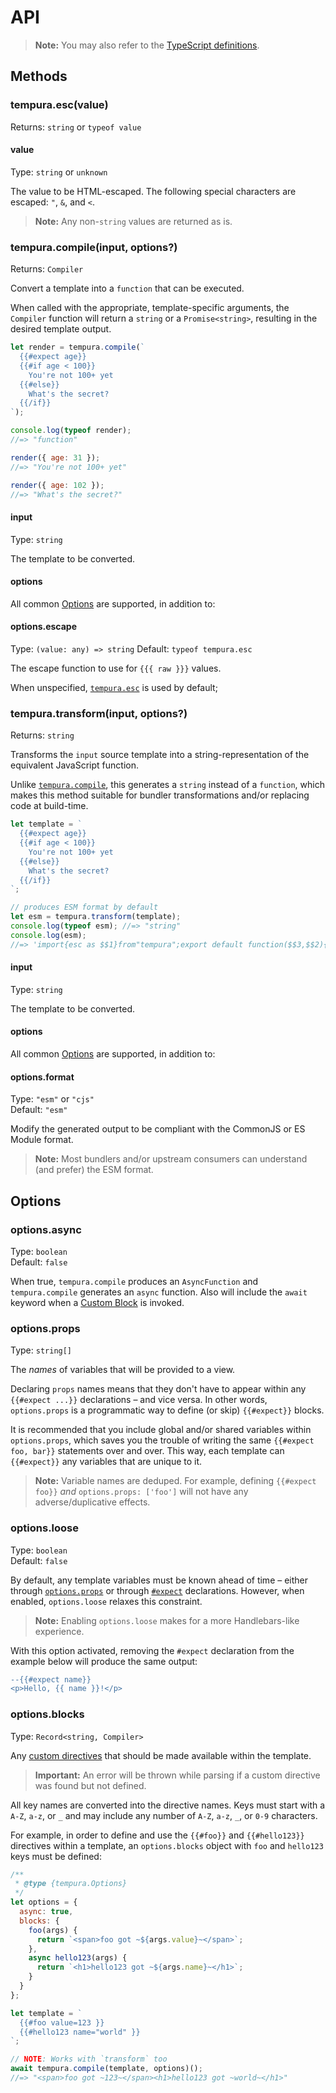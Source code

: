 # API

> **Note:** You may also refer to the [TypeScript definitions](/src/index.d.ts).

## Methods


### tempura.esc(value)
Returns: `string` or `typeof value`

#### value
Type: `string` or `unknown`

The value to be HTML-escaped. The following special characters are escaped: `"`, `&`, and `<`.

> **Note:** Any non-`string` values are returned as is.


### tempura.compile(input, options?)
Returns: `Compiler`

Convert a template into a `function` that can be executed.

When called with the appropriate, template-specific arguments, the `Compiler` function will return a `string` or a `Promise<string>`, resulting in the desired template output.

```js
let render = tempura.compile(`
  {{#expect age}}
  {{#if age < 100}}
    You're not 100+ yet
  {{#else}}
    What's the secret?
  {{/if}}
`);

console.log(typeof render);
//=> "function"

render({ age: 31 });
//=> "You're not 100+ yet"

render({ age: 102 });
//=> "What's the secret?"
```


#### input
Type: `string`

The template to be converted.

#### options

All common [Options](#options-2) are supported, in addition to:

#### options.escape
Type: `(value: any) => string`
Default: `typeof tempura.esc`

The escape function to use for `{{{ raw }}}` values.

When unspecified, [`tempura.esc`](#tempuraescvalue) is used by default;


### tempura.transform(input, options?)
Returns: `string`

Transforms the `input` source template into a string-representation of the equivalent JavaScript function.

Unlike [`tempura.compile`](#tempuracompileinput-options), this generates a `string` instead of a `function`, which makes this method suitable for bundler transformations and/or replacing code at build-time.

```js
let template = `
  {{#expect age}}
  {{#if age < 100}}
    You're not 100+ yet
  {{#else}}
    What's the secret?
  {{/if}}
`;

// produces ESM format by default
let esm = tempura.transform(template);
console.log(typeof esm); //=> "string"
console.log(esm);
//=> 'import{esc as $$1}from"tempura";export default function($$3,$$2){var{age}=$$3,x=``;x+=``;if(age < 100){x+=`You\'re not 100+ yet"`;}else{x+=`What\'s the secret?`;}return x}'
```

#### input
Type: `string`

The template to be converted.

#### options

All common [Options](#options-2) are supported, in addition to:

#### options.format
Type: `"esm"` or `"cjs"`<br>
Default: `"esm"`

Modify the generated output to be compliant with the CommonJS or ES Module format.

> **Note:** Most bundlers and/or upstream consumers can understand (and prefer) the ESM format.


## Options

### options.async
Type: `boolean`<br>
Default: `false`

When true, `tempura.compile` produces an `AsyncFunction` and `tempura.compile` generates an `async` function. Also will include the `await` keyword when a [Custom Block](/docs/blocks.md) is invoked.


### options.props
Type: `string[]`

The _names_ of variables that will be provided to a view.

Declaring `props` names means that they don't have to appear within any `{{#expect ...}}` declarations – and vice versa. In other words, `options.props` is a programmatic way to define (or skip) `{{#expect}}` blocks.

It is recommended that you include global and/or shared variables within `options.props`, which saves you the trouble of writing the same `{{#expect foo, bar}}` statements over and over. This way, each template can `{{#expect}}` any variables that are unique to it.

> **Note:** Variable names are deduped. For example, defining `{{#expect foo}}` _and_ `options.props: ['foo']` will not have any adverse/duplicative effects.


### options.loose
Type: `boolean`<br>
Default: `false`

By default, any template variables must be known ahead of time – either through [`options.props`](/docs/api.md#optionsprops) or through [`#expect`](/docs/syntax.md#expect) declarations. However, when enabled, `options.loose` relaxes this constraint.

> **Note:** Enabling `options.loose` makes for a more Handlebars-like experience.

With this option activated, removing the `#expect` declaration from the example below will produce the same output:

```diff
--{{#expect name}}
<p>Hello, {{ name }}!</p>
```


### options.blocks
Type: `Record<string, Compiler>`

Any [custom directives](/docs/blocks.md) that should be made available within the template.

> **Important:** An error will be thrown while parsing if a custom directive was found but not defined.

All key names are converted into the directive names. Keys must start with a `A-Z`, `a-z`, or `_` and may include any number of `A-Z`, `a-z`, `_`, or `0-9` characters.

For example, in order to define and use the `{{#foo}}` and `{{#hello123}}` directives within a template, an `options.blocks` object with `foo` and `hello123` keys must be defined:

```js
/**
 * @type {tempura.Options}
 */
let options = {
  async: true,
  blocks: {
    foo(args) {
      return `<span>foo got ~${args.value}~</span>`;
    },
    async hello123(args) {
      return `<h1>hello123 got ~${args.name}~</h1>`;
    }
  }
};

let template = `
  {{#foo value=123 }}
  {{#hello123 name="world" }}
`;

// NOTE: Works with `transform` too
await tempura.compile(template, options)();
//=> "<span>foo got ~123~</span><h1>hello123 got ~world~</h1>"
```
